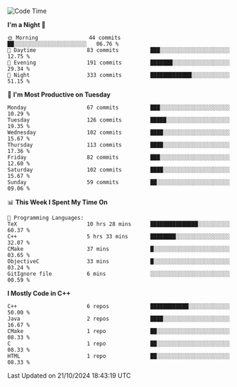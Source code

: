 <!--START_SECTION:waka-->
![Code Time](http://img.shields.io/badge/Code%20Time-111%20hrs%2012%20mins-blue)

**I'm a Night 🦉** 

```text
🌞 Morning                44 commits          ██░░░░░░░░░░░░░░░░░░░░░░░   06.76 % 
🌆 Daytime                83 commits          ███░░░░░░░░░░░░░░░░░░░░░░   12.75 % 
🌃 Evening                191 commits         ███████░░░░░░░░░░░░░░░░░░   29.34 % 
🌙 Night                  333 commits         █████████████░░░░░░░░░░░░   51.15 % 
```
📅 **I'm Most Productive on Tuesday** 

```text
Monday                   67 commits          ███░░░░░░░░░░░░░░░░░░░░░░   10.29 % 
Tuesday                  126 commits         █████░░░░░░░░░░░░░░░░░░░░   19.35 % 
Wednesday                102 commits         ████░░░░░░░░░░░░░░░░░░░░░   15.67 % 
Thursday                 113 commits         ████░░░░░░░░░░░░░░░░░░░░░   17.36 % 
Friday                   82 commits          ███░░░░░░░░░░░░░░░░░░░░░░   12.60 % 
Saturday                 102 commits         ████░░░░░░░░░░░░░░░░░░░░░   15.67 % 
Sunday                   59 commits          ██░░░░░░░░░░░░░░░░░░░░░░░   09.06 % 
```


📊 **This Week I Spent My Time On** 

```text
💬 Programming Languages: 
TeX                      10 hrs 28 mins      ███████████████░░░░░░░░░░   60.37 % 
C++                      5 hrs 33 mins       ████████░░░░░░░░░░░░░░░░░   32.07 % 
CMake                    37 mins             █░░░░░░░░░░░░░░░░░░░░░░░░   03.65 % 
ObjectiveC               33 mins             █░░░░░░░░░░░░░░░░░░░░░░░░   03.24 % 
GitIgnore file           6 mins              ░░░░░░░░░░░░░░░░░░░░░░░░░   00.59 % 
```

**I Mostly Code in C++** 

```text
C++                      6 repos             ████████████░░░░░░░░░░░░░   50.00 % 
Java                     2 repos             ████░░░░░░░░░░░░░░░░░░░░░   16.67 % 
CMake                    1 repo              ██░░░░░░░░░░░░░░░░░░░░░░░   08.33 % 
C                        1 repo              ██░░░░░░░░░░░░░░░░░░░░░░░   08.33 % 
HTML                     1 repo              ██░░░░░░░░░░░░░░░░░░░░░░░   08.33 % 
```




 Last Updated on 21/10/2024 18:43:19 UTC
<!--END_SECTION:waka-->
